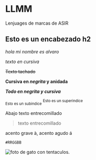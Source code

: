 # LLMM
Lenjuages de marcas de ASIR
## Esto es un encabezado h2
*hola mi nombre es alvaro*

 _texto en cursiva_

  ~~Texto tachado~~

  **Cursiva en _negrita_ y anidada**

  ***Todo en negrita y cursiva***

  <sub>Esto es un subindice</sub>
  <sup>Esto es un superindice</sup>
  
 Abajo texto entrecomillado
 > texto entrecomillado

acento grave à,
 acento agudo á

 `#RRGGBB`

 ![foto de gato con tentaculos.](https://myoctocat.com/assets/images/base-octocat.svg)
